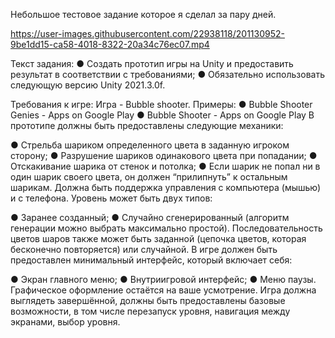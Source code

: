 Небольшое тестовое задание которое я сделал за пару дней.

https://user-images.githubusercontent.com/22938118/201130952-9be1dd15-ca58-4018-8322-20a34c76ec07.mp4

Текст задания:
● Создать прототип игры на Unity и предоставить результат в
соответствии с требованиями;
● Обязательно использовать следующую версию Unity 2021.3.0f.

Требования к игре:
Игра - Bubble shooter. Примеры:
● Bubble Shooter Genies - Apps on Google Play
● Bubble Shooter - Apps on Google Play
В прототипе должны быть предоставлены следующие механики:

● Стрельба шариком определенного цвета в заданную игроком
сторону;
● Разрушение шариков одинакового цвета при попадании;
● Отскакивание шарика от стенок и потолка;
● Если шарик не попал ни в один шарик своего цвета, он должен
“прилипнуть” к остальным шарикам.
Должна быть поддержка управления с компьютера (мышью) и с
телефона.
Уровень может быть двух типов:

● Заранее созданный;
● Случайно сгенерированный (алгоритм генерации можно выбрать
максимально простой).
Последовательность цветов шаров также может быть заданной
(цепочка цветов, которая бесконечно повторяется) или случайной.
В игре должен быть предоставлен минимальный интерфейс, который
включает себя:

● Экран главного меню;
● Внутриигровой интерфейс;
● Меню паузы.
Графическое оформление остаётся на ваше усмотрение.
Игра должна выглядеть завершённой, должны быть предоставлены
базовые возможности, в том числе перезапуск уровня, навигация
между экранами, выбор уровня.
